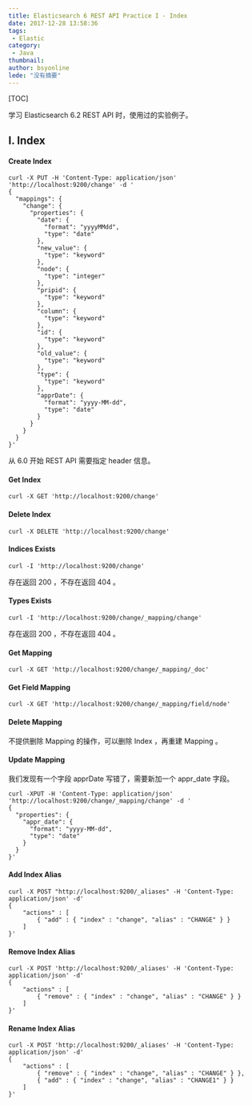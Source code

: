 ```yaml
---
title: Elasticsearch 6 REST API Practice I - Index
date: 2017-12-28 13:58:36
tags:
 - Elastic
category: 
 - Java
thumbnail: 
author: bsyonline
lede: "没有摘要"
---
```


[TOC]

学习 Elasticsearch 6.2 REST API 时，使用过的实验例子。

## I. Index
#### Create Index
```
curl -X PUT -H 'Content-Type: application/json' 'http://localhost:9200/change' -d '
{
  "mappings": {
    "change": {
      "properties": {
        "date": {
          "format": "yyyyMMdd",
          "type": "date"
        },
        "new_value": {
          "type": "keyword"
        },
        "node": {
          "type": "integer"
        },
        "pripid": {
          "type": "keyword"
        },
        "column": {
          "type": "keyword"
        },
        "id": {
          "type": "keyword"
        },
        "old_value": {
          "type": "keyword"
        },
        "type": {
          "type": "keyword"
        },
        "apprDate": {
          "format": "yyyy-MM-dd",
          "type": "date"
        }
      }
    }
  }
}'
```

从 6.0 开始 REST API 需要指定 header 信息。

#### Get Index
```
curl -X GET 'http://localhost:9200/change'
```

#### Delete Index
```
curl -X DELETE 'http://localhost:9200/change'
```

#### Indices Exists
```
curl -I 'http://localhost:9200/change'
```

存在返回 200 ，不存在返回 404 。
#### Types Exists
```
curl -I 'http://localhost:9200/change/_mapping/change'
```
存在返回 200 ，不存在返回 404 。
#### Get Mapping
```
curl -X GET 'http://localhost:9200/change/_mapping/_doc' 
```
#### Get Field Mapping
```
curl -X GET 'http://localhost:9200/change/_mapping/field/node'
```
#### Delete Mapping
不提供删除 Mapping 的操作，可以删除 Index ，再重建 Mapping 。

#### Update Mapping
我们发现有一个字段 apprDate 写错了，需要新加一个 appr_date 字段。
```
curl -XPUT -H 'Content-Type: application/json' 'http://localhost:9200/change/_mapping/change' -d '
{
  "properties": {
    "appr_date": {
      "format": "yyyy-MM-dd",
      "type": "date"
    }
  }
}'
```
#### Add Index Alias
```
curl -X POST "http://localhost:9200/_aliases" -H 'Content-Type: application/json' -d'
{
    "actions" : [
        { "add" : { "index" : "change", "alias" : "CHANGE" } }
    ]
}'
```
#### Remove Index Alias
```
curl -X POST 'http://localhost:9200/_aliases' -H 'Content-Type: application/json' -d'
{
    "actions" : [
        { "remove" : { "index" : "change", "alias" : "CHANGE" } }
    ]
}'
```
#### Rename Index Alias
```
curl -X POST 'http://localhost:9200/_aliases' -H 'Content-Type: application/json' -d'
{
    "actions" : [
        { "remove" : { "index" : "change", "alias" : "CHANGE" } },
        { "add" : { "index" : "change", "alias" : "CHANGE1" } }
    ]
}'
```

